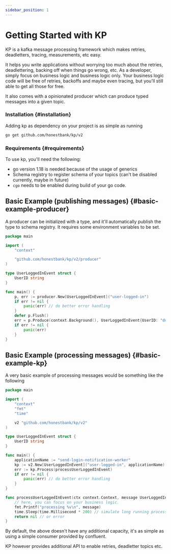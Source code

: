 ```yaml
---
sidebar_position: 1
---
```


# Getting Started with KP
KP is a kafka message processing framework which makes retries, deadletters, tracing, measurements, etc easy.

It helps you write applications without worrying too much about the retries, deadlettering, backing off when things go wrong, etc. As a developer, simply focus on business logic and business logic only.
Your business logic code will be free of retries, backoffs and maybe even tracing, but you'll still able to get all those for free.

It also comes with a opinionated producer which can produce typed messages into a given topic.

### Installation {#installation}
Adding kp as dependency on your project is as simple as running

```bash
go get github.com/honestbank/kp/v2
```

### Requirements {#requirements}
To use kp, you'll need the following:
- go version 1.18 is needed because of the usage of generics
- Schema registry to register schema of your topics (can't be disabled currently, maybe in future)
- `cgo` needs to be enabled during build of your go code.

## Basic Example (publishing messages) {#basic-example-producer}
A producer can be initialized with a type, and it'll automatically publish the type to schema registry.
It requires some environment variables to be set.

```go
package main

import (
	"context"

	"github.com/honestbank/kp/v2/producer"
)

type UserLoggedInEvent struct {
	UserID string
}

func main() {
	p, err := producer.New[UserLoggedInEvent]("user-logged-in")
	if err != nil {
		panic(err) // do better error handling
	}
	defer p.Flush()
	err = p.Produce(context.Background(), UserLoggedInEvent{UserID: "dummy"})
	if err != nil {
		panic(err)
    }
}
```

## Basic Example (processing messages) {#basic-example-kp}
A very basic example of processing messages would be something like the following

```go
package main

import (
	"context"
	"fmt"
	"time"

	v2 "github.com/honestbank/kp/v2"
)

type UserLoggedInEvent struct {
	UserID string
}

func main() {
	applicationName := "send-login-notification-worker"
	kp := v2.New[UserLoggedInEvent]("user-logged-in", applicationName)
	err := kp.Process(processUserLoggedInEvent)
	if err != nil {
		panic(err) // do better error handling
	}
}

func processUserLoggedInEvent(ctx context.Context, message UserLoggedInEvent) error {
	// here, you can focus on your business logic.
	fmt.Printf("processing %v\n", message)
	time.Sleep(time.Millisecond * 200) // simulate long running process
	return nil // or error
}
```
By default, the above doesn't have any additional capacity, it's as simple as using a simple consumer provided by confluent.

KP however provides additional API to enable retries, deadletter topics etc.
